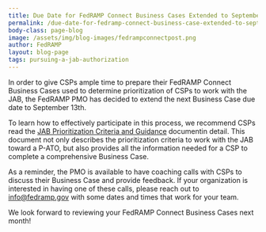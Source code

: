 ```yaml
---
title: Due Date for FedRAMP Connect Business Cases Extended to September 13th  
permalink: /due-date-for-fedramp-connect-business-case-extended-to-september13th/
body-class: page-blog
image: /assets/img/blog-images/fedrampconnectpost.png
author: FedRAMP
layout: blog-page
tags: pursuing-a-jab-authorization
---
```

In order to give CSPs ample time to prepare their FedRAMP Connect Business Cases used to determine prioritization of CSPs to work with the JAB, the FedRAMP PMO has decided to extend the next Business Case due date to September 13th. 

To learn how to effectively participate in this process, we recommend CSPs read the <a href="{{site.baseurl}}/assets/resources/documents/CSP_JAB_P-ATO_Prioritization_Criteria_and_Guidance.pdf">JAB Prioritization Criteria and Guidance</a> documentin detail. This document not only describes the prioritization criteria to work with the JAB toward a P-ATO, but also provides all the information needed for a CSP to complete a comprehensive Business Case. 

As a reminder, the PMO is available to have coaching calls with CSPs to discuss their Business Case and provide feedback. If your organization is interested in having one of these calls, please reach out to info@fedramp.gov with some dates and times that work for your team. 

We look forward to reviewing your FedRAMP Connect Business Cases next month! 


